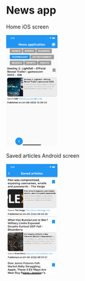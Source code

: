 # News app

Home iOS screen 

<img src="images/home_screen.png" height="300em" />

Saved articles Android screen

<img src="images/saved_articles_screen.png" height="300em" />